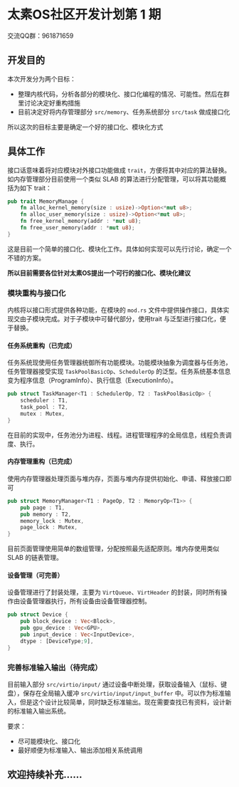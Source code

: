# 太素OS社区开发计划第 1 期

交流QQ群：961871659

## 开发目的

本次开发分为两个目标：

* 整理内核代码，分析各部分的模块化、接口化编程的情况、可能性。然后在群里讨论决定好重构措施
* 目前决定好将内存管理部分 `src/memory`、任务系统部分 `src/task` 做成接口化

所以这次的目标主要是确定一个好的接口化、模块化方式

## 具体工作

接口话意味着将对应模块对外接口功能做成 `trait`，方便将其中对应的算法替换。如内存管理部分目前使用一个类似 SLAB 的算法进行分配管理，可以将其功能概括为如下 trait：

```rust
pub trait MemoryManage {
    fn alloc_kernel_memory(size : usize)->Option<*mut u8>;
    fn alloc_user_memory(size : usize)->Option<*mut u8>;
    fn free_kernel_memory(addr : *mut u8);
    fn free_user_memory(addr : *mut u8);
}
```

这是目前一个简单的接口化、模块化工作。具体如何实现可以先行讨论，确定一个不错的方案。



**所以目前需要各位针对太素OS提出一个可行的接口化、模块化建议**



### 模块重构与接口化

内核将以接口形式提供各种功能，在模块的 `mod.rs` 文件中提供操作接口，具体实现交由子模块完成。对于子模块中可替代部分，使用trait 与泛型进行接口化，便于替换。

#### 任务系统重构（已完成）

任务系统现使用任务管理器统御所有功能模块。功能模块抽象为调度器与任务池，任务管理器接受实现 `TaskPoolBasicOp`、`SchedulerOp` 的泛型。任务系统基本信息变为程序信息（ProgramInfo）、执行信息（ExecutionInfo）。

```rust
pub struct TaskManager<T1 : SchedulerOp, T2 : TaskPoolBasicOp> {
    scheduler : T1,
    task_pool : T2,
    mutex : Mutex,
}
```

在目前的实现中，任务池分为进程、线程。进程管理程序的全局信息，线程负责调度、执行。

#### 内存管理重构（已完成）

使用内存管理器处理页面与堆内存，页面与堆内存提供初始化、申请、释放接口即可

```rust
pub struct MemoryManager<T1 : PageOp, T2 : MemoryOp<T1>> {
    pub page : T1,
    pub memory : T2,
    memory_lock : Mutex,
    page_lock : Mutex,
}
```

目前页面管理使用简单的数组管理，分配按照最先适配原则。堆内存使用类似 SLAB 的链表管理。

#### 设备管理（可完善）

设备管理进行了封装处理，主要为 `VirtQueue`、`VirtHeader` 的封装，同时所有操作由设备管理器执行，所有设备由设备管理器控制。

```rust
pub struct Device {
    pub block_device : Vec<Block>,
    pub gpu_device : Vec<GPU>,
    pub input_device : Vec<InputDevice>,
    dtype : [DeviceType;9],
}
```

### 完善标准输入输出（待完成）

目前输入部分 `src/virtio/input/` 通过设备中断处理，获取设备输入（鼠标、键盘），保存在全局输入缓冲 `src/virtio/input/input_buffer` 中。可以作为标准输入，但是这个设计比较简单，同时缺乏标准输出。现在需要查找已有资料，设计新的标准输入输出系统。

要求：

* 尽可能模块化、接口化
* 最好顺便为标准输入、输出添加相关系统调用

## 欢迎持续补充......